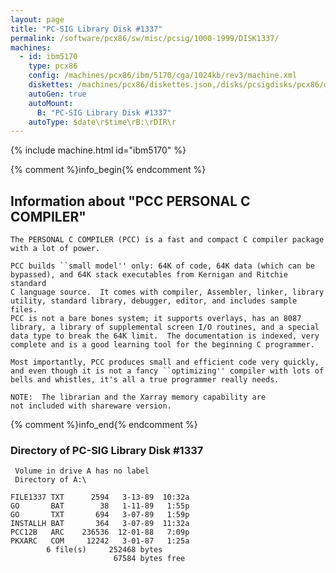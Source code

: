 ```yaml
---
layout: page
title: "PC-SIG Library Disk #1337"
permalink: /software/pcx86/sw/misc/pcsig/1000-1999/DISK1337/
machines:
  - id: ibm5170
    type: pcx86
    config: /machines/pcx86/ibm/5170/cga/1024kb/rev3/machine.xml
    diskettes: /machines/pcx86/diskettes.json,/disks/pcsigdisks/pcx86/diskettes.json
    autoGen: true
    autoMount:
      B: "PC-SIG Library Disk #1337"
    autoType: $date\r$time\rB:\rDIR\r
---
```


{% include machine.html id="ibm5170" %}

{% comment %}info_begin{% endcomment %}

## Information about "PCC PERSONAL C COMPILER"

    The PERSONAL C COMPILER (PCC) is a fast and compact C compiler package
    with a lot of power.
    
    PCC builds ``small model'' only: 64K of code, 64K data (which can be
    bypassed), and 64K stack executables from Kernigan and Ritchie standard
    C language source.  It comes with compiler, Assembler, linker, library
    utility, standard library, debugger, editor, and includes sample files.
    PCC is not a bare bones system; it supports overlays, has an 8087
    library, a library of supplemental screen I/O routines, and a special
    data type to break the 64K limit.  The documentation is indexed, very
    complete and is a good learning tool for the beginning C programmer.
    
    Most importantly, PCC produces small and efficient code very quickly,
    and even though it is not a fancy ``optimizing'' compiler with lots of
    bells and whistles, it's all a true programmer really needs.
    
    NOTE:  The librarian and the Xarray memory capability are
    not included with shareware version.
{% comment %}info_end{% endcomment %}


### Directory of PC-SIG Library Disk #1337

     Volume in drive A has no label
     Directory of A:\

    FILE1337 TXT      2594   3-13-89  10:32a
    GO       BAT        38   1-11-89   1:55p
    GO       TXT       694   3-07-89   1:59p
    INSTALLH BAT       364   3-07-89  11:32a
    PCC12B   ARC    236536  12-01-88   7:09p
    PKXARC   COM     12242   3-01-87   1:25a
            6 file(s)     252468 bytes
                           67584 bytes free
